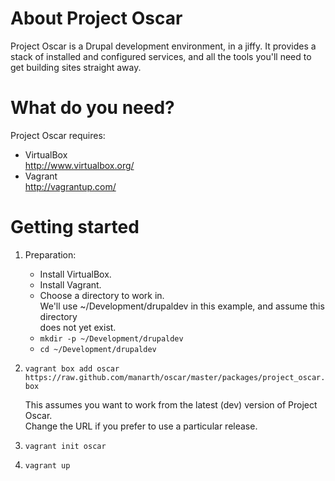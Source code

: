 About Project Oscar
===================
Project Oscar is a Drupal development environment, in a jiffy.
It provides a stack of installed and configured services, and all the tools
you'll need to get building sites straight away.

What do you need?
=================
Project Oscar requires:
- VirtualBox  
  http://www.virtualbox.org/
- Vagrant  
  http://vagrantup.com/

Getting started
===============
1. Preparation:
    - Install VirtualBox.
    - Install Vagrant.
    - Choose a directory to work in.  
      We'll use ~/Development/drupaldev in this example, and assume this directory  
      does not yet exist.
    - `mkdir -p ~/Development/drupaldev`
    - `cd ~/Development/drupaldev`
2. `vagrant box add oscar https://raw.github.com/manarth/oscar/master/packages/project_oscar.box`  

   This assumes you want to work from the latest (dev) version of Project Oscar.  
   Change the URL if you prefer to use a particular release.
3. `vagrant init oscar`
4. `vagrant up`
